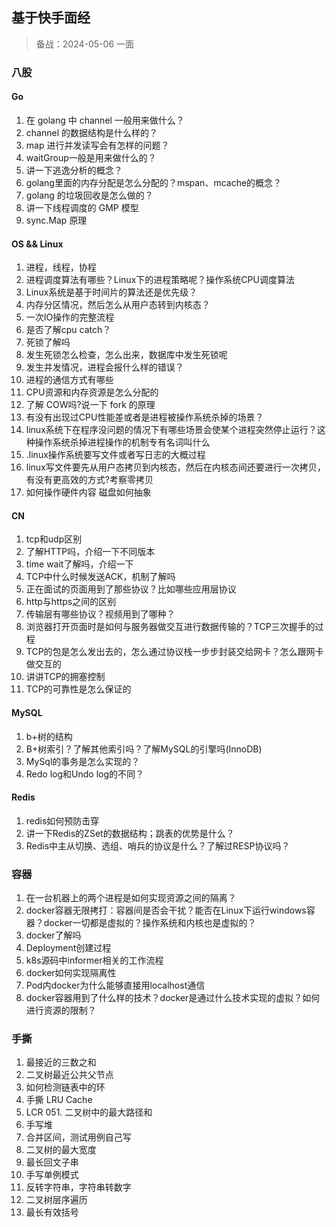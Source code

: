 ## 基于快手面经

> 备战：2024-05-06 一面

### 八股

#### Go

1. 在 golang 中 channel 一般用来做什么？
2. channel 的数据结构是什么样的？
3. map 进行并发读写会有怎样的问题？
4. waitGroup一般是用来做什么的？
5. 讲一下逃逸分析的概念？
6. golang里面的内存分配是怎么分配的？mspan、mcache的概念？
7. golang 的垃圾回收是怎么做的？
8. 讲一下线程调度的 GMP 模型
9. sync.Map 原理

#### OS && Linux

1. 进程，线程，协程
2. 进程调度算法有哪些？Linux下的进程策略呢？操作系统CPU调度算法
3. Linux系统是基于时间片的算法还是优先级？
4. 内存分区情况，然后怎么从用户态转到内核态？
5. 一次IO操作的完整流程
6. 是否了解cpu catch？
7. 死锁了解吗
8. 发生死锁怎么检查，怎么出来，数据库中发生死锁呢
9. 发生并发情况，进程会报什么样的错误？
10. 进程的通信方式有哪些
11. CPU资源和内存资源是怎么分配的
12. 了解 COW吗?说一下 fork 的原理
13. 有没有出现过CPU性能差或者是进程被操作系统杀掉的场景？
14. linux系统下在程序没问题的情况下有哪些场景会使某个进程突然停止运行？这种操作系统杀掉进程操作的机制专有名词叫什么
15. .linux操作系统要写文件或者写日志的大概过程
16. linux写文件要先从用户态拷贝到内核态，然后在内核态间还要进行一次拷贝，有没有更高效的方式?考察零拷贝
17. 如何操作硬件内容 磁盘如何抽象

#### CN

1. tcp和udp区别
2. 了解HTTP吗，介绍一下不同版本
3. time wait了解吗，介绍一下
4. TCP中什么时候发送ACK，机制了解吗
5. 正在面试的页面用到了那些协议？比如哪些应用层协议
6. http与https之间的区别
7. 传输层有哪些协议？视频用到了哪种？
8. 浏览器打开页面时是如何与服务器做交互进行数据传输的？TCP三次握手的过程
9. TCP的包是怎么发出去的，怎么通过协议栈一步步封装交给网卡？怎么跟网卡做交互的
10. 讲讲TCP的拥塞控制
11. TCP的可靠性是怎么保证的

#### MySQL

1. b+树的结构
2. B+树索引？了解其他索引吗？了解MySQL的引擎吗(InnoDB)
3. MySql的事务是怎么实现的？
4. Redo log和Undo log的不同？

#### Redis

1. redis如何预防击穿
2. 讲一下Redis的ZSet的数据结构；跳表的优势是什么？
3. Redis中主从切换、选组、哨兵的协议是什么？了解过RESP协议吗？

### 容器

1. 在一台机器上的两个进程是如何实现资源之间的隔离？
2. docker容器无限拷打：容器间是否会干扰？能否在Linux下运行windows容器？docker一切都是虚拟的？操作系统和内核也是虚拟的？
3. docker了解吗
4. Deployment创建过程
5. k8s源码中informer相关的工作流程
6. docker如何实现隔离性
7. Pod内docker为什么能够直接用localhost通信
8. docker容器用到了什么样的技术？docker是通过什么技术实现的虚拟？如何进行资源的限制？

### 手撕

1. 最接近的三数之和
2. 二叉树最近公共父节点
3. 如何检测链表中的环
4. 手撕 LRU Cache
5. LCR 051. 二叉树中的最大路径和
6. 手写堆
7. 合并区间，测试用例自己写
8. 二叉树的最大宽度
9. 最长回文子串
10. 手写单例模式
11. 反转字符串，字符串转数字
12. 二叉树层序遍历
13. 最长有效括号